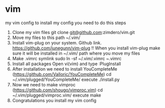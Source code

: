 # vim
my vim config
to install my config you need to do this steps

1) Clone my vim files
   git clone git@github.com:zimdero/vim.git
2) Move my files to this path ~/.vim/
3) Install vim-plug on your system.
   Github link.
   https://github.com/junegunn/vim-plug
   !! When you install vim-plug make sure it will be installed in ~/.vim/ path where you move my files
4) Make .vimrc symlink
   sudo ln -sf ~/.vim/.vimrc ~.vimrc
5) Install all packages
   Open vi(vim) and type :PlugInstall
6) After installation we need to install YouCompleteMe (https://github.com/Valloric/YouCompleteMe)
   cd ~/.vim/plugged/YouCompleteMe/
   execute ./install.py
7) Now we need to make vimproc (https://github.com/shougo/vimproc.vim)
   cd ~/.vim/plugged/vimproc.vim/
   execute make
8) Congratulations you install my vim config
